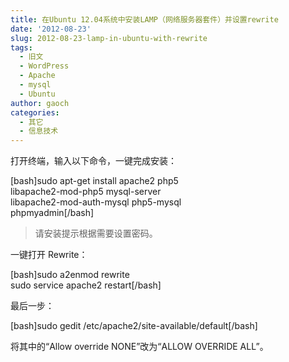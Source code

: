 ```yaml
---
title: 在Ubuntu 12.04系统中安装LAMP（网络服务器套件）并设置rewrite
date: '2012-08-23'
slug: 2012-08-23-lamp-in-ubuntu-with-rewrite
tags:
  - 旧文
  - WordPress
  - Apache
  - mysql
  - Ubuntu
author: gaoch
categories:
  - 其它
  - 信息技术
---
```



打开终端，输入以下命令，一键完成安装：

\[bash\]sudo apt-get install apache2 php5  
libapache2-mod-php5 mysql-server  
libapache2-mod-auth-mysql php5-mysql  
phpmyadmin\[/bash\]

> 请安装提示根据需要设置密码。

一键打开 Rewrite：

\[bash\]sudo a2enmod rewrite  
sudo service apache2 restart\[/bash\]

最后一步：

\[bash\]sudo gedit /etc/apache2/site-available/default\[/bash\]

将其中的“Allow override NONE”改为“ALLOW OVERRIDE ALL”。
